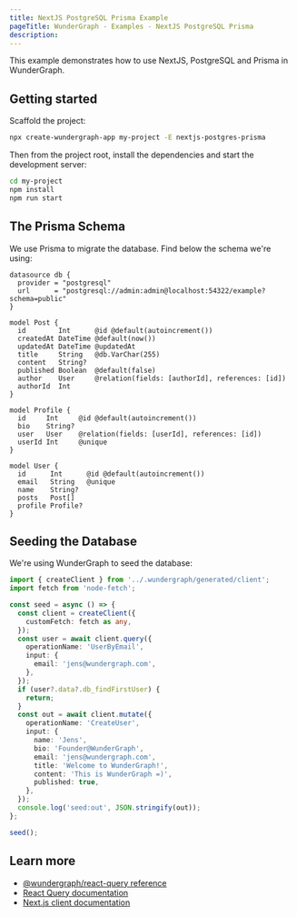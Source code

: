 ```yaml
---
title: NextJS PostgreSQL Prisma Example
pageTitle: WunderGraph - Examples - NextJS PostgreSQL Prisma
description:
---
```


This example demonstrates how to use NextJS, PostgreSQL and Prisma in WunderGraph.

## Getting started

Scaffold the project:

```bash
npx create-wundergraph-app my-project -E nextjs-postgres-prisma
```

Then from the project root,
install the dependencies and start the development server:

```bash
cd my-project
npm install
npm run start
```

## The Prisma Schema

We use Prisma to migrate the database.
Find below the schema we're using:

```prisma
datasource db {
  provider = "postgresql"
  url      = "postgresql://admin:admin@localhost:54322/example?schema=public"
}

model Post {
  id        Int      @id @default(autoincrement())
  createdAt DateTime @default(now())
  updatedAt DateTime @updatedAt
  title     String   @db.VarChar(255)
  content   String?
  published Boolean  @default(false)
  author    User     @relation(fields: [authorId], references: [id])
  authorId  Int
}

model Profile {
  id     Int     @id @default(autoincrement())
  bio    String?
  user   User    @relation(fields: [userId], references: [id])
  userId Int     @unique
}

model User {
  id      Int      @id @default(autoincrement())
  email   String   @unique
  name    String?
  posts   Post[]
  profile Profile?
}
```

## Seeding the Database

We're using WunderGraph to seed the database:

```typescript
import { createClient } from '../.wundergraph/generated/client';
import fetch from 'node-fetch';

const seed = async () => {
  const client = createClient({
    customFetch: fetch as any,
  });
  const user = await client.query({
    operationName: 'UserByEmail',
    input: {
      email: 'jens@wundergraph.com',
    },
  });
  if (user?.data?.db_findFirstUser) {
    return;
  }
  const out = await client.mutate({
    operationName: 'CreateUser',
    input: {
      name: 'Jens',
      bio: 'Founder@WunderGraph',
      email: 'jens@wundergraph.com',
      title: 'Welcome to WunderGraph!',
      content: 'This is WunderGraph =)',
      published: true,
    },
  });
  console.log('seed:out', JSON.stringify(out));
};

seed();
```

## Learn more

- [@wundergraph/react-query reference](/docs/clients-reference/react-query)
- [React Query documentation](https://tanstack.com/query/v4/docs/overview)
- [Next.js client documentation](/docs/clients-reference/nextjs)
